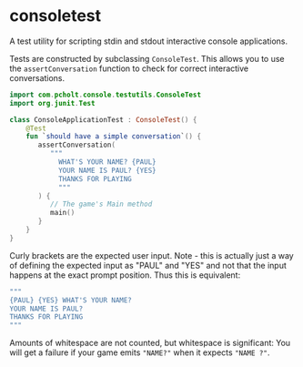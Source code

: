 # consoletest
A test utility for scripting stdin and stdout interactive console applications.

Tests are constructed by subclassing `ConsoleTest`. This allows you to use the
`assertConversation` function to check for correct interactive conversations.
```kotlin
import com.pcholt.console.testutils.ConsoleTest
import org.junit.Test

class ConsoleApplicationTest : ConsoleTest() {
    @Test
    fun `should have a simple conversation`() {
       assertConversation(
          """
            WHAT'S YOUR NAME? {PAUL}
            YOUR NAME IS PAUL? {YES}
            THANKS FOR PLAYING
            """
       ) {
          // The game's Main method
          main()
       }
    }
}
```

Curly brackets are the expected user input.
Note - this is actually just a way of defining the expected input as "PAUL" and "YES" 
and not that the input happens at the exact prompt position. Thus this is equivalent:
```kotlin
"""
{PAUL} {YES} WHAT'S YOUR NAME? 
YOUR NAME IS PAUL?
THANKS FOR PLAYING
"""
```

Amounts of whitespace are not counted, but whitespace is significant: You will get a failure if
your game emits `"NAME?"` when it expects `"NAME ?"`.

